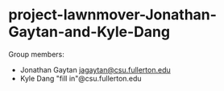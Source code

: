 # project-lawnmover-Jonathan-Gaytan-and-Kyle-Dang

Group members:
* Jonathan Gaytan jagaytan@csu.fullerton.edu
* Kyle Dang "fill in"@csu.fullerton.edu
